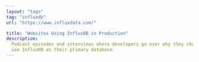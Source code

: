 ```yaml
---
layout: "tags"
tag: "influxdb"
url: "https://www.influxdata.com/"

title: "Websites Using InfluxDB in Production"
description:
  Podcast episodes and interviews where developers go over why they chose to
  use InfluxDB as their primary database.
---
```

